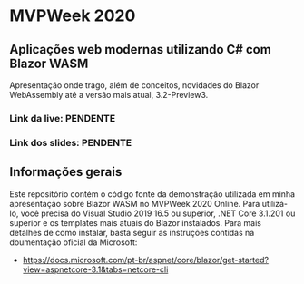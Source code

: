 # MVPWeek 2020
## Aplicações web modernas utilizando C# com Blazor WASM

Apresentação onde trago, além de conceitos, novidades do Blazor WebAssembly até a versão mais atual, 3.2-Preview3.

### Link da live: PENDENTE
### Link dos slides: PENDENTE

## Informações gerais

Este repositório contém o código fonte da demonstração utilizada em minha apresentação sobre Blazor WASM no MVPWeek 2020 Online. Para utilizá-lo, você precisa do Visual Studio 2019 16.5 ou superior, .NET Core 3.1.201 ou superior e os templates mais atuais do Blazor instalados. Para mais detalhes de como instalar, basta seguir as instruções contidas na doumentação oficial da Microsoft:

* https://docs.microsoft.com/pt-br/aspnet/core/blazor/get-started?view=aspnetcore-3.1&tabs=netcore-cli
